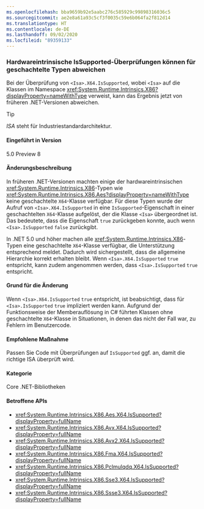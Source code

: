 ```yaml
---
ms.openlocfilehash: bba9659b92e5aabc276c585929c99898316036c5
ms.sourcegitcommit: ae2e8a61a93c5cf3f0035c59e6b064fa2f812d14
ms.translationtype: HT
ms.contentlocale: de-DE
ms.lasthandoff: 09/02/2020
ms.locfileid: "89359133"
---
```

### <a name="hardware-intrinsic-issupported-checks-may-differ-for-nested-types"></a>Hardwareintrinsische IsSupported-Überprüfungen können für geschachtelte Typen abweichen

Bei der Überprüfung von `<Isa>.X64.IsSupported`, wobei `<Isa>` auf die Klassen im Namespace <xref:System.Runtime.Intrinsics.X86?displayProperty=nameWithType> verweist, kann das Ergebnis jetzt von früheren .NET-Versionen abweichen.

> [!TIP]
> *ISA* steht für Industriestandardarchitektur.

#### <a name="version-introduced"></a>Eingeführt in Version

5.0 Preview 8

#### <a name="change-description"></a>Änderungsbeschreibung

In früheren .NET-Versionen machten einige der hardwareintrinsischen <xref:System.Runtime.Intrinsics.X86>-Typen wie <xref:System.Runtime.Intrinsics.X86.Aes?displayProperty=nameWithType> keine geschachtelte `X64`-Klasse verfügbar. Für diese Typen wurde der Aufruf von `<Isa>.X64.IsSupported` in eine `IsSupported`-Eigenschaft in einer geschachtelten `X64`-Klasse aufgelöst, der die Klasse `<Isa>` übergeordnet ist. Das bedeutete, dass die Eigenschaft `true` zurückgeben konnte, auch wenn `<Isa>.IsSupported` `false` zurückgibt.

In .NET 5.0 und höher machen alle <xref:System.Runtime.Intrinsics.X86>-Typen eine geschachtelte `X64`-Klasse verfügbar, die Unterstützung entsprechend meldet. Dadurch wird sichergestellt, dass die allgemeine Hierarchie korrekt erhalten bleibt. Wenn `<Isa>.X64.IsSupported` `true` entspricht, kann zudem angenommen werden, dass `<Isa>.IsSupported` `true` entspricht.

#### <a name="reason-for-change"></a>Grund für die Änderung

Wenn `<Isa>.X64.IsSupported` `true` entspricht, ist beabsichtigt, dass für `<Isa>.IsSupported` `true` impliziert werden kann. Aufgrund der Funktionsweise der Memberauflösung in C# führten Klassen ohne geschachtelte `X64`-Klasse in Situationen, in denen das nicht der Fall war, zu Fehlern im Benutzercode.

#### <a name="recommended-action"></a>Empfohlene Maßnahme

Passen Sie Code mit Überprüfungen auf `IsSupported` ggf. an, damit die richtige ISA überprüft wird.

#### <a name="category"></a>Kategorie

Core .NET-Bibliotheken

#### <a name="affected-apis"></a>Betroffene APIs

- <xref:System.Runtime.Intrinsics.X86.Aes.X64.IsSupported?displayProperty=fullName>
- <xref:System.Runtime.Intrinsics.X86.Avx.X64.IsSupported?displayProperty=fullName>
- <xref:System.Runtime.Intrinsics.X86.Avx2.X64.IsSupported?displayProperty=fullName>
- <xref:System.Runtime.Intrinsics.X86.Fma.X64.IsSupported?displayProperty=fullName>
- <xref:System.Runtime.Intrinsics.X86.Pclmulqdq.X64.IsSupported?displayProperty=fullName>
- <xref:System.Runtime.Intrinsics.X86.Sse3.X64.IsSupported?displayProperty=fullName>
- <xref:System.Runtime.Intrinsics.X86.Ssse3.X64.IsSupported?displayProperty=fullName>

<!--

#### Affected APIs

- `P:System.Runtime.Intrinsics.X86.Aes.X64.IsSupported`
- `P:System.Runtime.Intrinsics.X86.Avx.X64.IsSupported`
- `P:System.Runtime.Intrinsics.X86.Avx2.X64.IsSupported`
- `P:System.Runtime.Intrinsics.X86.Fma.X64.IsSupported`
- `P:System.Runtime.Intrinsics.X86.Pclmulqdq.X64.IsSupported`
- `P:System.Runtime.Intrinsics.X86.Sse3.X64.IsSupported`
- `P:System.Runtime.Intrinsics.X86.Ssse3.X64.IsSupported`

-->
